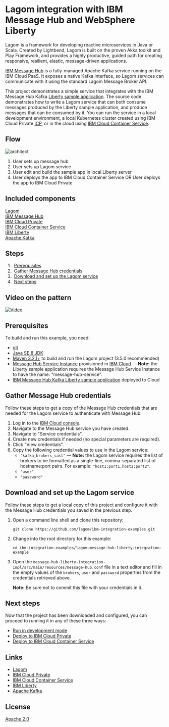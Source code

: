 # Lagom integration with IBM Message Hub and WebSphere Liberty

Lagom is a framework for developing reactive microservices in Java or Scala. Created by Lightbend, Lagom is built on the proven Akka toolkit and Play Framework, and provides a highly productive, guided path for creating responsive, resilient, elastic, message-driven applications.

[IBM Message Hub](https://www.ibm.com/software/products/en/ibm-message-hub) is a fully-managed Apache Kafka service running on the IBM Cloud PaaS. It exposes a native Kafka interface, so Lagom services can communicate with it using the standard Lagom Message Broker API.

This project demonstrates a simple service that integrates with the IBM Message Hub Kafka [Liberty sample application](https://github.com/ibm-messaging/message-hub-samples/tree/master/kafka-java-liberty-sample). The source code demonstrates how to write a Lagom service that can both consume messages produced by the Liberty sample application, and produce messages that can be consumed by it. You can run the service in a local development environment, a local Kubernetes cluster created using IBM Cloud Private [ICP](https://www.ibm.com/cloud-computing/products/ibm-cloud-private/), or in the cloud using [IBM Cloud Container Service](https://www.ibm.com/cloud-computing/bluemix/containers).


## Flow
![architect](http://developer.ibm.com/code/wp-content/uploads/sites/118/2018/06/architecture-lagom.png)
1. User sets up message hub
2. User sets up Lagom service
3. User edit and build the sample app in local Liberty server
4. User deploys the app to IBM Cloud Container Service
   OR User deploys the app to IBM Cloud Private

## Included components

[Lagom](https://www.lightbend.com/lagom-framework)   
[IBM Message Hub](https://www.ibm.com/software/products/en/ibm-message-hub)   
[IBM Cloud Private](https://www.ibm.com/cloud-computing/products/ibm-cloud-private/)   
[IBM Cloud Container Service](https://www.ibm.com/cloud-computing/bluemix/containers)   
[IBM Liberty](https://developer.ibm.com/wasdev/websphere-liberty/)   
[Apache Kafka](https://kafka.apache.org/)    

## Steps

1.  [Prerequisites](#prerequisites)   
2.  [Gather Message Hub credentials](#gather-message-hub-credentials)  
3.  [Download and set up the Lagom service](#download-and-set-up-the-lagom-service)   
4.  [Next steps](#next-steps)   

## Video on the pattern
  [![Video](https://img.youtube.com/vi/gBT9vRWAWD4/0.jpg)](https://youtu.be/gBT9vRWAWD4)
  
## Prerequisites

To build and run this example, you need:

- [git](https://git-scm.com/)
- [Java SE 8 JDK](http://www.oracle.com/technetwork/java/javase/overview/index.html)
- [Maven 3.2.1+](https://maven.apache.org/) to build and run the Lagom project (3.5.0 recommended)
- [Message Hub Service Instance](https://console.ng.bluemix.net/catalog/services/message-hub/) provisioned in [IBM Cloud](https://console.ng.bluemix.net/) — **Note:** the Liberty sample application requires the Message Hub Service Instance to have the name: "message-hub-service".
- [IBM Message Hub Kafka Liberty sample application](https://github.com/ibm-messaging/message-hub-samples/tree/master/kafka-java-liberty-sample) deployed to Cloud

## Gather Message Hub credentials

Follow these steps to get a copy of the Message Hub credentials that are needed for the Lagom service to authenticate with Message Hub.

1.  Log in to the [IBM Cloud console](https://console.ng.bluemix.net/).
2.  Navigate to the Message Hub service you have created.
3.  Navigate to "Service credentials".
4.  Create new credentials if needed (no special parameters are required).
5.  Click "View credentials".
6.  Copy the following credential values to use in the Lagom service:
    - `"kafka_brokers_sasl"` — **Note:** the Lagom service requires the list of brokers to be formatted as a single-line, comma-separated list of hostname:port pairs. For example: `"host1:port1,host2:port2"`.
    - `"user"`
    - `"password"`

## Download and set up the Lagom service

Follow these steps to get a local copy of this project and configure it with the Message Hub credentials you saved in the previous step.

1.  Open a command line shell and clone this repository:
    ```
    git clone https://github.com/lagom/ibm-integration-examples.git
    ```
2.  Change into the root directory for this example:
    ```
    cd ibm-integration-examples/lagom-message-hub-liberty-integration-example
    ```
3.  Open the `message-hub-liberty-integration-impl/src/main/resources/message-hub.conf` file in a text editor and fill in the empty values of the `brokers`, `user` and `password` properties from the credentials retrieved above.

    **Note:** Be sure not to commit this file with your credentials in it.

## Next steps

Now that the project has been downloaded and configured, you can proceed to running it in any of these three ways:

- [Run in development mode](docs/run-in-development-mode.md)
- [Deploy to IBM Cloud Private](docs/deploy-icp.md)
- [Deploy to IBM Cloud Container Service](docs/deploy-with-bluemix.md)

## Links
* [Lagom](https://www.lightbend.com/lagom-framework)     
* [IBM Cloud Private](https://www.ibm.com/cloud-computing/products/ibm-cloud-private/)   
* [IBM Cloud Container Service](https://www.ibm.com/cloud-computing/bluemix/containers)   
* [IBM Liberty](https://developer.ibm.com/wasdev/websphere-liberty/)   
* [Apache Kafka](https://kafka.apache.org/)    

## License
[Apache 2.0](LICENSE)
